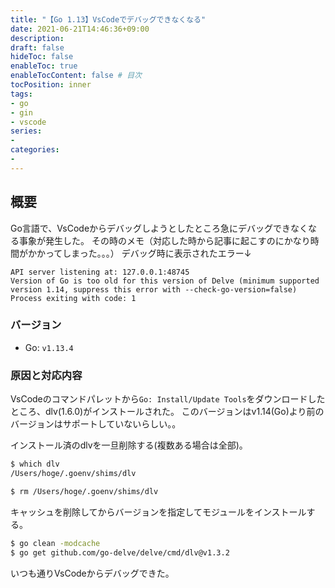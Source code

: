 ```yaml
---
title: "【Go 1.13】VsCodeでデバッグできなくなる"
date: 2021-06-21T14:46:36+09:00
description:
draft: false
hideToc: false
enableToc: true
enableTocContent: false # 目次
tocPosition: inner
tags:
- go
- gin
- vscode
series:
-
categories:
-
---
```


## 概要

Go言語で、VsCodeからデバッグしようとしたところ急にデバッグできなくなる事象が発生した。
その時のメモ（対応した時から記事に起こすのにかなり時間がかかってしまった。。。）
デバッグ時に表示されたエラー↓
```
API server listening at: 127.0.0.1:48745
Version of Go is too old for this version of Delve (minimum supported version 1.14, suppress this error with --check-go-version=false)
Process exiting with code: 1
```

### バージョン

* Go: `v1.13.4`

### 原因と対応内容

VsCodeのコマンドパレットから`Go: Install/Update Tools`をダウンロードしたところ、dlv(1.6.0)がインストールされた。
このバージョンはv1.14(Go)より前のバージョンはサポートしていないらしい。。

インストール済のdlvを一旦削除する(複数ある場合は全部)。

```bash
$ which dlv
/Users/hoge/.goenv/shims/dlv

$ rm /Users/hoge/.goenv/shims/dlv
```

キャッシュを削除してからバージョンを指定してモジュールをインストールする。

```bash
$ go clean -modcache
$ go get github.com/go-delve/delve/cmd/dlv@v1.3.2
```

いつも通りVsCodeからデバッグできた。
